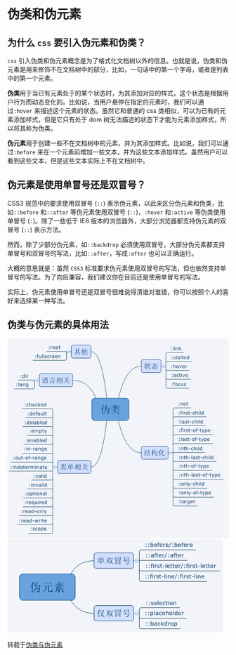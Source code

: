 # 伪类和伪元素

## 为什么 `css` 要引入伪元素和伪类？

`css` 引入伪类和伪元素概念是为了格式化文档树以外的信息。也就是说，伪类和伪元素是用来修饰不在文档树中的部分，比如，一句话中的第一个字母，或者是列表中的第一个元素。

**伪类**用于当已有元素处于的某个状态时，为其添加对应的样式，这个状态是根据用户行为而动态变化的。比如说，当用户悬停在指定的元素时，我们可以通过`:hover` 来描述这个元素的状态。虽然它和普通的 css 类相似，可以为已有的元素添加样式，但是它只有处于 dom 树无法描述的状态下才能为元素添加样式，所以将其称为伪类。

**伪元素**用于创建一些不在文档树中的元素，并为其添加样式。比如说，我们可以通过`:before` 来在一个元素前增加一些文本，并为这些文本添加样式。虽然用户可以看到这些文本，但是这些文本实际上不在文档树中。

## 伪元素是使用单冒号还是双冒号？

CSS3 规范中的要求使用双冒号 (`::`) 表示伪元素，以此来区分伪元素和伪类，比如`::before` 和`::after` 等伪元素使用双冒号 (`::`)，`:hover` 和`:active` 等伪类使用单冒号 (`:`)。除了一些低于 IE8 版本的浏览器外，大部分浏览器都支持伪元素的双冒号 (`::`) 表示方法。

然而，除了少部分伪元素，如`::backdrop` 必须使用双冒号，大部分伪元素都支持单冒号和双冒号的写法，比如`::after`，写成`:after` 也可以正确运行。

大概的意思就是：虽然 `CSS3` 标准要求伪元素使用双冒号的写法，但也依然支持单冒号的写法。为了向后兼容，我们建议你在目前还是使用单冒号的写法。

实际上，伪元素使用单冒号还是双冒号很难说得清谁对谁错，你可以按照个人的喜好来选择某一种写法。


## 伪类与伪元素的具体用法

<div>
    <img src="https://github.com/sandlz/images/raw/master/uPic/wMWn2R.jpg" />
</div>

<div>
    <img src="https://github.com/sandlz/images/raw/master/uPic/Dgw6re.jpg" />
</div>

转载于[伪类与伪元素](http://www.alloyteam.com/2016/05/summary-of-pseudo-classes-and-pseudo-elements/#prettyPhoto)